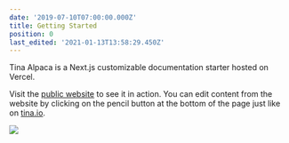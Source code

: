 ```yaml
---
date: '2019-07-10T07:00:00.000Z'
title: Getting Started
position: 0
last_edited: '2021-01-13T13:58:29.450Z'
---
```

Tina Alpaca is a Next.js customizable documentation starter hosted on Vercel.

Visit the [public website](https://tina-starter-alpaca.now.sh/ "https://tina-starter-alpaca.now.sh/") to see it in action. You can edit content from the website by clicking on the pencil button at the bottom of the page just like on [tina.io](https://tina.io).

![](/images/notebook.jpg)
